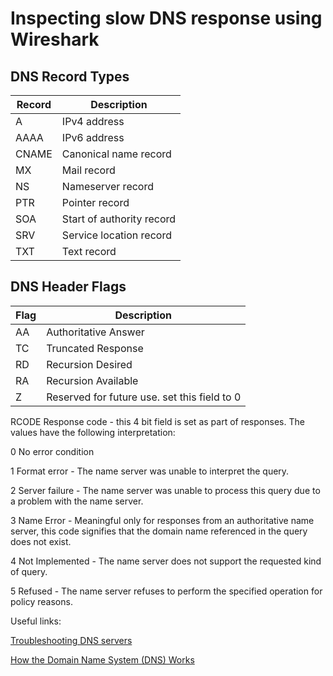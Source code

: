# Inspecting slow DNS response using Wireshark

DNS Record Types
--
| Record        | Description |
| ------------- | ------------- |
| A             | IPv4 address  |
| AAAA          | IPv6 address  |
| CNAME         | Canonical name record  |
| MX            | Mail record  |
| NS            | Nameserver record  |
| PTR           | Pointer record  |
| SOA           | Start of authority record  |
| SRV           | Service location record  |
| TXT           | Text record  |

DNS Header Flags
--
| Flag          | Description |
| ------------- | ------------- |
| AA            | Authoritative Answer  |
| TC            | Truncated Response  |
| RD            | Recursion Desired  |
| RA            | Recursion Available  |
| Z             | Reserved for future use. set this field to 0 |

RCODE Response code - this 4 bit field is set as part of responses. The values have the following
interpretation:

0 No error condition

1 Format error - The name server was unable to interpret the query.

2 Server failure - The name server was unable to process this query due to a problem with
the name server.

3 Name Error - Meaningful only for responses from an authoritative name server, this code
signifies that the domain name referenced in the query does not exist.

4 Not Implemented - The name server does not support the requested kind of query.

5 Refused - The name server refuses to perform the specified operation for policy reasons.

Useful links:

[Troubleshooting DNS servers](https://docs.microsoft.com/en-us/windows-server/networking/dns/troubleshoot/troubleshoot-dns-server)

[How the Domain Name System (DNS) Works](https://www.verisign.com/en_US/website-presence/online/how-dns-works/index.xhtml)
